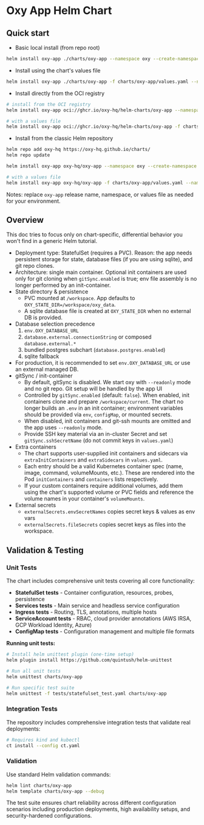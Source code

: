 # Oxy App Helm Chart

## Quick start

- Basic local install (from repo root)

```bash
helm install oxy-app ./charts/oxy-app --namespace oxy --create-namespace
```

- Install using the chart's values file

```bash
helm install oxy-app ./charts/oxy-app -f charts/oxy-app/values.yaml --namespace oxy --create-namespace
```

- Install directly from the OCI registry

```bash
# install from the OCI registry
helm install oxy-app oci://ghcr.io/oxy-hq/helm-charts/oxy-app --namespace oxy --create-namespace

# with a values file
helm install oxy-app oci://ghcr.io/oxy-hq/helm-charts/oxy-app -f charts/oxy-app/values.yaml --namespace oxy --create-namespace
```

- Install from the classic Helm repository

```bash
helm repo add oxy-hq https://oxy-hq.github.io/charts/
helm repo update

helm install oxy-app oxy-hq/oxy-app --namespace oxy --create-namespace

# with a values file
helm install oxy-app oxy-hq/oxy-app -f charts/oxy-app/values.yaml --namespace oxy --create-namespace
```

Notes: replace `oxy-app` release name, namespace, or values file as needed for your environment.

## Overview

This doc tries to focus only on chart-specific, differential behavior you won't find in a generic Helm tutorial.

- Deployment type: StatefulSet (requires a PVC). Reason: the app needs persistent storage for state, database files (if you are using sqlite), and git repo clones.
- Architecture: single main container. Optional init containers are used only for git cloning when `gitSync.enabled` is true; env file assembly is no longer performed by an init-container.
- State directory & persistence
  - PVC mounted at `/workspace`. App defaults to `OXY_STATE_DIR=/workspace/oxy_data`.
  - A sqlite database file is created at `OXY_STATE_DIR` when no external DB is provided.
- Database selection precedence
  1. `env.OXY_DATABASE_URL`
  2. `database.external.connectionString` or composed `database.external.*`
  3. bundled postgres subchart (`database.postgres.enabled`)
  4. sqlite fallback
- For production, it is recommended to set `env.OXY_DATABASE_URL` or use an external managed DB.
- gitSync / init-container
  - By default, gitSync is disabled. We start oxy with `--readonly` mode and no git repo. Git setup will be handled by the app UI
  - Controlled by `gitSync.enabled` (default: `false`). When enabled, init containers clone and prepare `/workspace/current`. The chart no longer builds an `.env` in an init container; environment variables should be provided via `env`, `configMap`, or mounted secrets.
  - When disabled, init containers and git-ssh mounts are omitted and the app uses `--readonly` mode.
  - Provide SSH key material via an in-cluster Secret and set `gitSync.sshSecretName` (do not commit keys in `values.yaml`)
- Extra containers
  - The chart supports user-supplied init containers and sidecars via `extraInitContainers` and `extraSidecars` in `values.yaml`.
  - Each entry should be a valid Kubernetes container spec (name, image, command, volumeMounts, etc.). These are rendered into the Pod `initContainers` and `containers` lists respectively.
  - If your custom containers require additional volumes, add them using the chart's supported volume or PVC fields and reference the volume names in your container's `volumeMounts`.
- External secrets
  - `externalSecrets.envSecretNames` copies secret keys & values as env vars
  - `externalSecrets.fileSecrets` copies secret keys as files into the workspace.

## Validation & Testing

### Unit Tests
The chart includes comprehensive unit tests covering all core functionality:

- **StatefulSet tests** - Container configuration, resources, probes, persistence
- **Services tests** - Main service and headless service configuration
- **Ingress tests** - Routing, TLS, annotations, multiple hosts
- **ServiceAccount tests** - RBAC, cloud provider annotations (AWS IRSA, GCP Workload Identity, Azure)
- **ConfigMap tests** - Configuration management and multiple file formats

**Running unit tests:**
```bash
# Install helm unittest plugin (one-time setup)
helm plugin install https://github.com/quintush/helm-unittest

# Run all unit tests
helm unittest charts/oxy-app

# Run specific test suite
helm unittest -f tests/statefulset_test.yaml charts/oxy-app
```

### Integration Tests
The repository includes comprehensive integration tests that validate real deployments:

```bash
# Requires kind and kubectl
ct install --config ct.yaml
```

### Validation
Use standard Helm validation commands:
```bash
helm lint charts/oxy-app
helm template charts/oxy-app --debug
```

The test suite ensures chart reliability across different configuration scenarios including production deployments, high availability setups, and security-hardened configurations.
